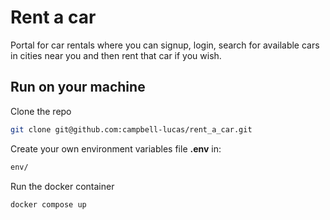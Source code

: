 # Rent a car

Portal for car rentals where you can signup, login, search for available cars in cities near you and then rent that car if you wish.

## Run on your machine
Clone the repo
```bash
git clone git@github.com:campbell-lucas/rent_a_car.git
```
Create your own environment variables file **.env** in: 
```bash
env/
```
Run the docker container
```bash
docker compose up
```
